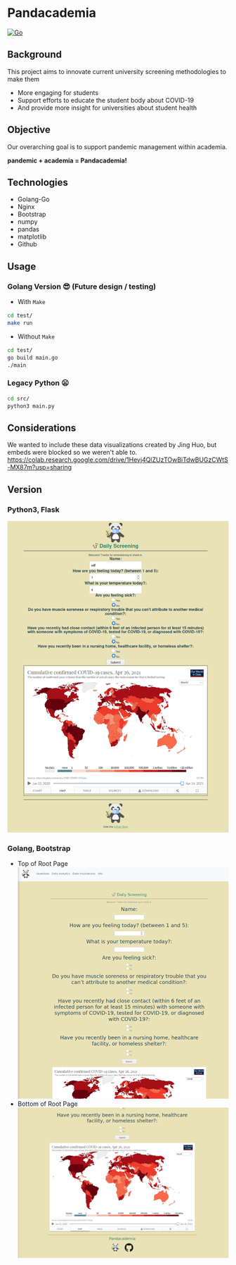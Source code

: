 # Pandacademia
[![Go](https://github.com/AOrps/Pandacademia/actions/workflows/go.yml/badge.svg)](https://github.com/AOrps/Pandacademia/actions/workflows/go.yml)

## Background 

This project aims to innovate current university screening methodologies to make them
* More engaging for students
* Support efforts to educate the student body about COVID-19
* And provide more insight for universities about student health

## Objective
Our overarching goal is to support pandemic management within academia.

**pandemic + academia = Pandacademia!**

## Technologies
* Golang-Go
* Nginx
* Bootstrap
* numpy
* pandas
* matplotlib
* Github

## Usage

### Golang Version :sunglasses: (Future design / testing)
* With `Make`
```sh
cd test/
make run
```
* Without `Make`
```sh
cd test/
go build main.go
./main
```

### <!--Cringe --> Legacy Python :frowning:
```sh
cd src/
python3 main.py
```


## Considerations
We wanted to include these data visualizations created by Jing Huo, but embeds were blocked so we weren't able to.
https://colab.research.google.com/drive/1Hevj4QlZUzTOwBiTdwBUGzCWtS-MX87m?usp=sharing


## Version 
### Python3, Flask
![](img/python3.png)

### Golang, Bootstrap
* Top of Root Page
![](img/top-go.png)
* Bottom of Root Page
![](img/bottom-go.png)